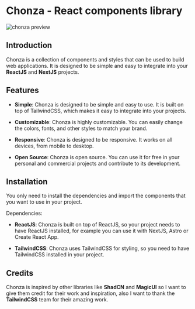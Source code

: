 # Chonza - React components library

![chonza preview](image.png)

## Introduction

Chonza is a collection of components and styles that can be used to build web applications. It is designed to be simple and easy to integrate into your **ReactJS** and **NextJS** projects.

## Features

- **Simple**: Chonza is designed to be simple and easy to use. It is built on top of TailwindCSS, which makes it easy to integrate into your projects.

- **Customizable**: Chonza is highly customizable. You can easily change the colors, fonts, and other styles to match your brand.

- **Responsive**: Chonza is designed to be responsive. It works on all devices, from mobile to desktop.

- **Open Source**: Chonza is open source. You can use it for free in your personal and commercial projects and contribute to its development.

## Installation

You only need to install the dependencies and import the components that you want to use in your project.

Dependencies:

- **ReactJS**: Chonza is built on top of ReactJS, so your project needs to have ReactJS installed, for example you can use it with NextJS, Astro or Create React App.

- **TailwindCSS**: Chonza uses TailwindCSS for styling, so you need to have TailwindCSS installed in your project.

## Credits

Chonza is inspired by other libraries like **ShadCN** and **MagicUI** so I want to give them credit for their work and inspiration, also I want to thank the **TailwindCSS** team for their amazing work.
